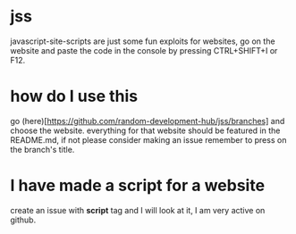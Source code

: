 # jss
javascript-site-scripts are just some fun exploits for websites, go on the website and paste the code in the console by pressing CTRL+SHIFT+I or F12.

# how do I use this
go (here)[https://github.com/random-development-hub/jss/branches] and choose the website. everything for that website should be featured in the README.md, if not please consider making an issue
remember to press on the branch's title.

# I have made a script for a website
create an issue with **script** tag and I will look at it, I am very active on github.